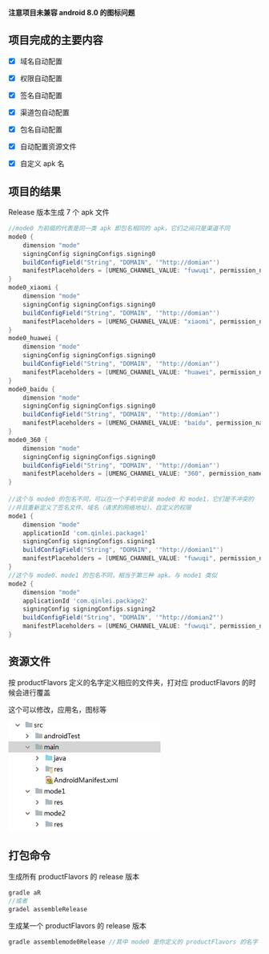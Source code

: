 **注意项目未兼容 android 8.0 的图标问题**

## 项目完成的主要内容

- [x] 域名自动配置

- [x] 权限自动配置

- [x] 签名自动配置

- [x] 渠道包自动配置
- [x] 包名自动配置
- [x] 自动配置资源文件
- [x] 自定义 apk 名

## 项目的结果

Release 版本生成 7 个 apk 文件

```groovy
//mode0 为前缀的代表是同一类 apk 即包名相同的 apk，它们之间只是渠道不同 
mode0 {
    dimension "mode"
    signingConfig signingConfigs.signing0
    buildConfigField("String", "DOMAIN", '"http://domian"')
    manifestPlaceholders = [UMENG_CHANNEL_VALUE: "fuwuqi", permission_name: "com.qinlei.packagedemo.JPUSH_MESSAGE"]
}
mode0_xiaomi {
    dimension "mode"
    signingConfig signingConfigs.signing0
    buildConfigField("String", "DOMAIN", '"http://domian"')
    manifestPlaceholders = [UMENG_CHANNEL_VALUE: "xiaomi", permission_name: "com.qinlei.packagedemo.JPUSH_MESSAGE"]
}
mode0_huawei {
    dimension "mode"
    signingConfig signingConfigs.signing0
    buildConfigField("String", "DOMAIN", '"http://domian"')
    manifestPlaceholders = [UMENG_CHANNEL_VALUE: "huawei", permission_name: "com.qinlei.packagedemo.JPUSH_MESSAGE"]
}
mode0_baidu {
    dimension "mode"
    signingConfig signingConfigs.signing0
    buildConfigField("String", "DOMAIN", '"http://domian"')
    manifestPlaceholders = [UMENG_CHANNEL_VALUE: "baidu", permission_name: "com.qinlei.packagedemo.JPUSH_MESSAGE"]
}
mode0_360 {
    dimension "mode"
    signingConfig signingConfigs.signing0
    buildConfigField("String", "DOMAIN", '"http://domian"')
    manifestPlaceholders = [UMENG_CHANNEL_VALUE: "360", permission_name: "com.qinlei.packagedemo.JPUSH_MESSAGE"]
}

//这个与 mode0 的包名不同，可以在一个手机中安装 mode0 和 mode1，它们是不冲突的
//并且重新定义了签名文件、域名（请求的网络地址）、自定义的权限
mode1 {
    dimension "mode"
    applicationId 'com.qinlei.package1'
    signingConfig signingConfigs.signing1
    buildConfigField("String", "DOMAIN", '"http://domian1"')
    manifestPlaceholders = [UMENG_CHANNEL_VALUE: "fuwuqi", permission_name: "com.qinlei.package1.JPUSH_MESSAGE"]
}
//这个与 mode0、mode1 的包名不同，相当于第三种 apk。与 mode1 类似
mode2 {
    dimension "mode"
    applicationId 'com.qinlei.package2'
    signingConfig signingConfigs.signing2
    buildConfigField("String", "DOMAIN", '"http://domian2"')
    manifestPlaceholders = [UMENG_CHANNEL_VALUE: "fuwuqi", permission_name: "com.qinlei.package2.JPUSH_MESSAGE"]
}
```

## 资源文件

按 productFlavors  定义的名字定义相应的文件夹，打对应 productFlavors  的时候会进行覆盖

这个可以修改，应用名，图标等

![1544089250008](https://github.com/numqin/gradleStudy/blob/master/screenshots/1544089250008.png?raw=true)

## 打包命令

生成所有 productFlavors 的 release 版本 

```groovy
gradle aR
//或者
gradel assembleRelease
```

生成某一个 productFlavors 的 release 版本

```groovy
gradle assemblemode0Release //其中 mode0 是你定义的 productFlavors 的名字
```

